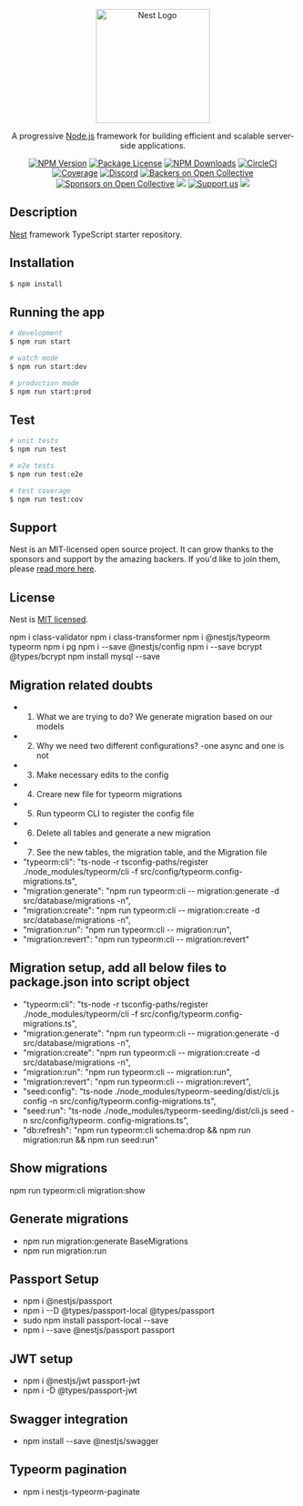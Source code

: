 <p align="center">
  <a href="http://nestjs.com/" target="blank"><img src="https://nestjs.com/img/logo-small.svg" width="200" alt="Nest Logo" /></a>
</p>

[circleci-image]: https://img.shields.io/circleci/build/github/nestjs/nest/master?token=abc123def456
[circleci-url]: https://circleci.com/gh/nestjs/nest

  <p align="center">A progressive <a href="http://nodejs.org" target="_blank">Node.js</a> framework for building efficient and scalable server-side applications.</p>
    <p align="center">
<a href="https://www.npmjs.com/~nestjscore" target="_blank"><img src="https://img.shields.io/npm/v/@nestjs/core.svg" alt="NPM Version" /></a>
<a href="https://www.npmjs.com/~nestjscore" target="_blank"><img src="https://img.shields.io/npm/l/@nestjs/core.svg" alt="Package License" /></a>
<a href="https://www.npmjs.com/~nestjscore" target="_blank"><img src="https://img.shields.io/npm/dm/@nestjs/common.svg" alt="NPM Downloads" /></a>
<a href="https://circleci.com/gh/nestjs/nest" target="_blank"><img src="https://img.shields.io/circleci/build/github/nestjs/nest/master" alt="CircleCI" /></a>
<a href="https://coveralls.io/github/nestjs/nest?branch=master" target="_blank"><img src="https://coveralls.io/repos/github/nestjs/nest/badge.svg?branch=master#9" alt="Coverage" /></a>
<a href="https://discord.gg/G7Qnnhy" target="_blank"><img src="https://img.shields.io/badge/discord-online-brightgreen.svg" alt="Discord"/></a>
<a href="https://opencollective.com/nest#backer" target="_blank"><img src="https://opencollective.com/nest/backers/badge.svg" alt="Backers on Open Collective" /></a>
<a href="https://opencollective.com/nest#sponsor" target="_blank"><img src="https://opencollective.com/nest/sponsors/badge.svg" alt="Sponsors on Open Collective" /></a>
  <a href="https://paypal.me/kamilmysliwiec" target="_blank"><img src="https://img.shields.io/badge/Donate-PayPal-ff3f59.svg"/></a>
    <a href="https://opencollective.com/nest#sponsor"  target="_blank"><img src="https://img.shields.io/badge/Support%20us-Open%20Collective-41B883.svg" alt="Support us"></a>
  <a href="https://twitter.com/nestframework" target="_blank"><img src="https://img.shields.io/twitter/follow/nestframework.svg?style=social&label=Follow"></a>
</p>
  <!--[![Backers on Open Collective](https://opencollective.com/nest/backers/badge.svg)](https://opencollective.com/nest#backer)
  [![Sponsors on Open Collective](https://opencollective.com/nest/sponsors/badge.svg)](https://opencollective.com/nest#sponsor)-->

## Description

[Nest](https://github.com/nestjs/nest) framework TypeScript starter repository.

## Installation

```bash
$ npm install
```

## Running the app

```bash
# development
$ npm run start

# watch mode
$ npm run start:dev

# production mode
$ npm run start:prod
```

## Test

```bash
# unit tests
$ npm run test

# e2e tests
$ npm run test:e2e

# test coverage
$ npm run test:cov
```

## Support

Nest is an MIT-licensed open source project. It can grow thanks to the sponsors and support by the amazing backers. If you'd like to join them, please [read more here](https://docs.nestjs.com/support).


## License

Nest is [MIT licensed](LICENSE).

npm i class-validator
npm i class-transformer
npm i @nestjs/typeorm typeorm
npm i pg
npm i --save @nestjs/config
npm i --save bcrypt @types/bcrypt
npm install mysql --save

## Migration related doubts
 - 1. What we are trying to do? We generate migration based on our models
 - 2. Why we need two different configurations? -one async and one is not
 - 3. Make necessary edits to the config
 - 4. Creare new file for typeorm migrations
 - 5. Run typeorm CLI to register the config file
 - 6. Delete all tables and  generate a new migration
 - 7. See the new tables, the migration table, and the Migration file
  - "typeorm:cli": "ts-node -r tsconfig-paths/register ./node_modules/typeorm/cli -f src/config/typeorm.config-migrations.ts",
  - "migration:generate": "npm run typeorm:cli -- migration:generate -d src/database/migrations   -n",
  - "migration:create": "npm run typeorm:cli -- migration:create -d src/database/migrations -n",
  - "migration:run": "npm run typeorm:cli -- migration:run",
  - "migration:revert": "npm run typeorm:cli -- migration:revert"
## Migration setup, add all below files to package.json into script object

- "typeorm:cli": "ts-node -r tsconfig-paths/register ./node_modules/typeorm/cli -f src/config/typeorm.config-migrations.ts",
- "migration:generate": "npm run typeorm:cli -- migration:generate -d src/database/migrations -n",
- "migration:create": "npm run typeorm:cli -- migration:create -d src/database/migrations -n",
- "migration:run": "npm run typeorm:cli -- migration:run",
- "migration:revert": "npm run typeorm:cli -- migration:revert",
- "seed:config": "ts-node ./node_modules/typeorm-seeding/dist/cli.js config -n src/config/typeorm.config-migrations.ts",
- "seed:run": "ts-node ./node_modules/typeorm-seeding/dist/cli.js seed -n src/config/typeorm.   config-migrations.ts",
- "db:refresh": "npm run typeorm:cli schema:drop && npm run migration:run && npm run seed:run"

## Show migrations
npm run typeorm:cli migration:show

## Generate migrations
 - npm run migration:generate BaseMigrations
 - npm run migration:run


## Passport Setup
 - npm i @nestjs/passport
 - npm i --D @types/passport-local @types/passport
 - sudo npm install passport-local --save
 - npm i --save @nestjs/passport passport

## JWT setup
  - npm i @nestjs/jwt passport-jwt
  - npm i -D @types/passport-jwt

## Swagger integration
  - npm install --save @nestjs/swagger

## Typeorm pagination
  - npm i nestjs-typeorm-paginate
